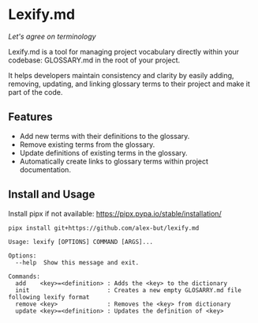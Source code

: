 # Lexify.md

_Let's agree on terminology_

Lexify.md is a tool for managing project vocabulary directly within your codebase: GLOSSARY.md in the root of your project.

It helps developers maintain consistency and clarity by easily adding, removing, updating, and linking glossary terms to their project and make it part of the code.

## Features

- Add new terms with their definitions to the glossary.
- Remove existing terms from the glossary.
- Update definitions of existing terms in the glossary.
- Automatically create links to glossary terms within project documentation.

## Install and Usage

Install pipx if not available: https://pipx.pypa.io/stable/installation/

```sh
pipx install git+https://github.com/alex-but/lexify.md
```

```
Usage: lexify [OPTIONS] COMMAND [ARGS]...

Options:
  --help  Show this message and exit.

Commands:
  add    <key>=<definition> : Adds the <key> to the dictionary
  init                      : Creates a new empty GLOSARRY.md file following lexify format
  remove <key>              : Removes the <key> from dictionary 
  update <key>=<definition> : Updates the definition of <key>
````